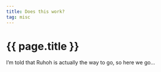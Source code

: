 ```yaml
---
title: Does this work?
tag: misc
---
```


{{ page.title }}
================

I’m told that Ruhoh is actually the way to go, so here we go…